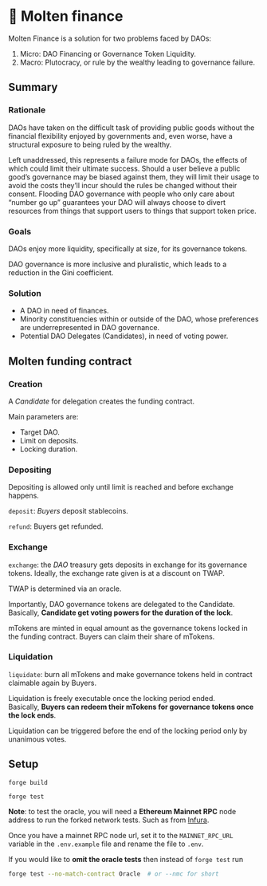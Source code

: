 # 🌋 Molten finance

Molten Finance is a solution for two problems faced by DAOs:

1. Micro: DAO Financing or Governance Token Liquidity.
2. Macro: Plutocracy, or rule by the wealthy leading to governance failure.

## Summary

### Rationale

DAOs have taken on the difficult task of providing public goods without the financial flexibility
enjoyed by governments and, even worse, have a structural exposure to being ruled by the wealthy.

Left unaddressed, this represents a failure mode for DAOs, the effects of which could limit their
ultimate success. Should a user believe a public good’s governance may be biased against them, they
will limit their usage to avoid the costs they’ll incur should the rules be changed without their
consent. Flooding DAO governance with people who only care about “number go up” guarantees your DAO
will always choose to divert resources from things that support users to things that support token
price.

### Goals

DAOs enjoy more liquidity, specifically at size, for its governance tokens.

DAO governance is more inclusive and pluralistic, which leads to a reduction in the Gini
coefficient.

### Solution

- A DAO in need of finances.
- Minority constituencies within or outside of the DAO, whose preferences are underrepresented in DAO governance.
- Potential DAO Delegates (Candidates), in need of voting power.

## Molten funding contract

### Creation

A _Candidate_ for delegation creates the funding contract.

Main parameters are:

- Target DAO.
- Limit on deposits.
- Locking duration.

### Depositing

Depositing is allowed only until limit is reached and before exchange happens.

`deposit`: _Buyers_ deposit stablecoins.

`refund`: Buyers get refunded.

### Exchange

`exchange`: the _DAO_ treasury gets deposits in exchange for its governance tokens. Ideally, the
exchange rate given is at a discount on TWAP.

TWAP is determined via an oracle.

Importantly, DAO governance tokens are delegated to the Candidate.  
Basically, **Candidate get voting powers for the duration of the lock**.

mTokens are minted in equal amount as the governance tokens locked in the funding contract. Buyers
can claim their share of mTokens.

### Liquidation

`liquidate`: burn all mTokens and make governance tokens held in contract claimable again by Buyers.

Liquidation is freely executable once the locking period ended.  
Basically, **Buyers can redeem their mTokens for governance tokens once the lock ends**.

Liquidation can be triggered before the end of the locking period only by unanimous votes.

## Setup

```
forge build

forge test
```

**Note**: to test the oracle, you will need a **Ethereum Mainnet RPC** node address to run the forked network tests. Such as from [Infura](http://infura.io/).

Once you have a mainnet RPC node url, set it to the `MAINNET_RPC_URL` variable in the `.env.example` file and rename the file to `.env`.

If you would like to **omit the oracle tests** then instead of `forge test` run

```bash
forge test --no-match-contract Oracle  # or --nmc for short
```
